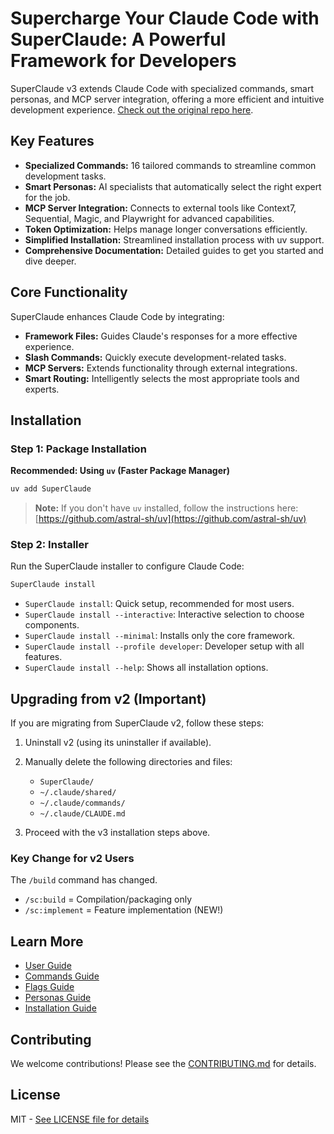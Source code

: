 # Supercharge Your Claude Code with SuperClaude: A Powerful Framework for Developers

SuperClaude v3 extends Claude Code with specialized commands, smart personas, and MCP server integration, offering a more efficient and intuitive development experience.  [Check out the original repo here](https://github.com/SuperClaude-Org/SuperClaude_Framework).

## Key Features

*   **Specialized Commands:** 16 tailored commands to streamline common development tasks.
*   **Smart Personas:** AI specialists that automatically select the right expert for the job.
*   **MCP Server Integration:** Connects to external tools like Context7, Sequential, Magic, and Playwright for advanced capabilities.
*   **Token Optimization:**  Helps manage longer conversations efficiently.
*   **Simplified Installation:** Streamlined installation process with uv support.
*   **Comprehensive Documentation:**  Detailed guides to get you started and dive deeper.

## Core Functionality

SuperClaude enhances Claude Code by integrating:

*   **Framework Files:** Guides Claude's responses for a more effective experience.
*   **Slash Commands:** Quickly execute development-related tasks.
*   **MCP Servers:** Extends functionality through external integrations.
*   **Smart Routing:**  Intelligently selects the most appropriate tools and experts.

## Installation

### Step 1: Package Installation

**Recommended: Using `uv` (Faster Package Manager)**

```bash
uv add SuperClaude
```
> **Note:** If you don't have `uv` installed, follow the instructions here: [https://github.com/astral-sh/uv](https://github.com/astral-sh/uv)

### Step 2: Installer
Run the SuperClaude installer to configure Claude Code:

```bash
SuperClaude install
```

*   `SuperClaude install`:  Quick setup, recommended for most users.
*   `SuperClaude install --interactive`: Interactive selection to choose components.
*   `SuperClaude install --minimal`: Installs only the core framework.
*   `SuperClaude install --profile developer`: Developer setup with all features.
*   `SuperClaude install --help`: Shows all installation options.

## Upgrading from v2 (Important)

If you are migrating from SuperClaude v2, follow these steps:

1.  Uninstall v2 (using its uninstaller if available).
2.  Manually delete the following directories and files:

    *   `SuperClaude/`
    *   `~/.claude/shared/`
    *   `~/.claude/commands/`
    *   `~/.claude/CLAUDE.md`
3.  Proceed with the v3 installation steps above.

### Key Change for v2 Users
The `/build` command has changed.
*   `/sc:build` = Compilation/packaging only
*   `/sc:implement` = Feature implementation (NEW!)

## Learn More

*   [User Guide](https://github.com/NomenAK/SuperClaude/blob/master/Docs/superclaude-user-guide.md)
*   [Commands Guide](https://github.com/NomenAK/SuperClaude/blob/master/Docs/commands-guide.md)
*   [Flags Guide](https://github.com/NomenAK/SuperClaude/blob/master/Docs/flags-guide.md)
*   [Personas Guide](https://github.com/NomenAK/SuperClaude/blob/master/Docs/personas-guide.md)
*   [Installation Guide](https://github.com/NomenAK/SuperClaude/blob/master/Docs/installation-guide.md)

## Contributing

We welcome contributions!  Please see the [CONTRIBUTING.md](https://github.com/NomenAK/SuperClaude/blob/master/CONTRIBUTING.md) for details.

## License

MIT - [See LICENSE file for details](https://opensource.org/licenses/MIT)